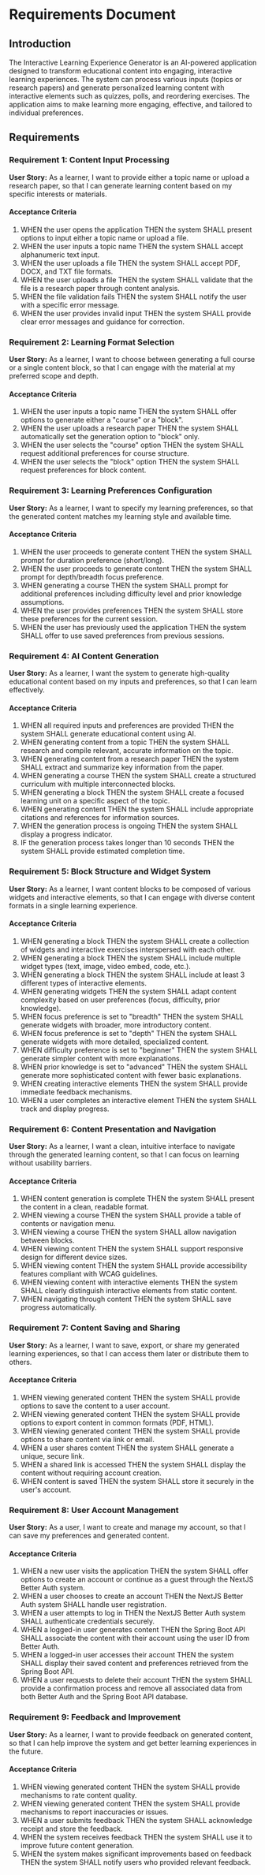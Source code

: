 # Requirements Document

## Introduction

The Interactive Learning Experience Generator is an AI-powered application designed to transform educational content into engaging, interactive learning experiences. The system can process various inputs (topics or research papers) and generate personalized learning content with interactive elements such as quizzes, polls, and reordering exercises. The application aims to make learning more engaging, effective, and tailored to individual preferences.

## Requirements

### Requirement 1: Content Input Processing

**User Story:** As a learner, I want to provide either a topic name or upload a research paper, so that I can generate learning content based on my specific interests or materials.

#### Acceptance Criteria

1. WHEN the user opens the application THEN the system SHALL present options to input either a topic name or upload a file.
2. WHEN the user inputs a topic name THEN the system SHALL accept alphanumeric text input.
3. WHEN the user uploads a file THEN the system SHALL accept PDF, DOCX, and TXT file formats.
4. WHEN the user uploads a file THEN the system SHALL validate that the file is a research paper through content analysis.
5. WHEN the file validation fails THEN the system SHALL notify the user with a specific error message.
6. WHEN the user provides invalid input THEN the system SHALL provide clear error messages and guidance for correction.

### Requirement 2: Learning Format Selection

**User Story:** As a learner, I want to choose between generating a full course or a single content block, so that I can engage with the material at my preferred scope and depth.

#### Acceptance Criteria

1. WHEN the user inputs a topic name THEN the system SHALL offer options to generate either a "course" or a "block".
2. WHEN the user uploads a research paper THEN the system SHALL automatically set the generation option to "block" only.
3. WHEN the user selects the "course" option THEN the system SHALL request additional preferences for course structure.
4. WHEN the user selects the "block" option THEN the system SHALL request preferences for block content.

### Requirement 3: Learning Preferences Configuration

**User Story:** As a learner, I want to specify my learning preferences, so that the generated content matches my learning style and available time.

#### Acceptance Criteria

1. WHEN the user proceeds to generate content THEN the system SHALL prompt for duration preference (short/long).
2. WHEN the user proceeds to generate content THEN the system SHALL prompt for depth/breadth focus preference.
3. WHEN generating a course THEN the system SHALL prompt for additional preferences including difficulty level and prior knowledge assumptions.
4. WHEN the user provides preferences THEN the system SHALL store these preferences for the current session.
5. WHEN the user has previously used the application THEN the system SHALL offer to use saved preferences from previous sessions.

### Requirement 4: AI Content Generation

**User Story:** As a learner, I want the system to generate high-quality educational content based on my inputs and preferences, so that I can learn effectively.

#### Acceptance Criteria

1. WHEN all required inputs and preferences are provided THEN the system SHALL generate educational content using AI.
2. WHEN generating content from a topic THEN the system SHALL research and compile relevant, accurate information on the topic.
3. WHEN generating content from a research paper THEN the system SHALL extract and summarize key information from the paper.
4. WHEN generating a course THEN the system SHALL create a structured curriculum with multiple interconnected blocks.
5. WHEN generating a block THEN the system SHALL create a focused learning unit on a specific aspect of the topic.
6. WHEN generating content THEN the system SHALL include appropriate citations and references for information sources.
7. WHEN the generation process is ongoing THEN the system SHALL display a progress indicator.
8. IF the generation process takes longer than 10 seconds THEN the system SHALL provide estimated completion time.

### Requirement 5: Block Structure and Widget System

**User Story:** As a learner, I want content blocks to be composed of various widgets and interactive elements, so that I can engage with diverse content formats in a single learning experience.

#### Acceptance Criteria

1. WHEN generating a block THEN the system SHALL create a collection of widgets and interactive exercises interspersed with each other.
2. WHEN generating a block THEN the system SHALL include multiple widget types (text, image, video embed, code, etc.).
3. WHEN generating a block THEN the system SHALL include at least 3 different types of interactive elements.
4. WHEN generating widgets THEN the system SHALL adapt content complexity based on user preferences (focus, difficulty, prior knowledge).
5. WHEN focus preference is set to "breadth" THEN the system SHALL generate widgets with broader, more introductory content.
6. WHEN focus preference is set to "depth" THEN the system SHALL generate widgets with more detailed, specialized content.
7. WHEN difficulty preference is set to "beginner" THEN the system SHALL generate simpler content with more explanations.
8. WHEN prior knowledge is set to "advanced" THEN the system SHALL generate more sophisticated content with fewer basic explanations.
9. WHEN creating interactive elements THEN the system SHALL provide immediate feedback mechanisms.
10. WHEN a user completes an interactive element THEN the system SHALL track and display progress.

### Requirement 6: Content Presentation and Navigation

**User Story:** As a learner, I want a clean, intuitive interface to navigate through the generated learning content, so that I can focus on learning without usability barriers.

#### Acceptance Criteria

1. WHEN content generation is complete THEN the system SHALL present the content in a clean, readable format.
2. WHEN viewing a course THEN the system SHALL provide a table of contents or navigation menu.
3. WHEN viewing a course THEN the system SHALL allow navigation between blocks.
4. WHEN viewing content THEN the system SHALL support responsive design for different device sizes.
5. WHEN viewing content THEN the system SHALL provide accessibility features compliant with WCAG guidelines.
6. WHEN viewing content with interactive elements THEN the system SHALL clearly distinguish interactive elements from static content.
7. WHEN navigating through content THEN the system SHALL save progress automatically.

### Requirement 7: Content Saving and Sharing

**User Story:** As a learner, I want to save, export, or share my generated learning experiences, so that I can access them later or distribute them to others.

#### Acceptance Criteria

1. WHEN viewing generated content THEN the system SHALL provide options to save the content to a user account.
2. WHEN viewing generated content THEN the system SHALL provide options to export content in common formats (PDF, HTML).
3. WHEN viewing generated content THEN the system SHALL provide options to share content via link or email.
4. WHEN a user shares content THEN the system SHALL generate a unique, secure link.
5. WHEN a shared link is accessed THEN the system SHALL display the content without requiring account creation.
6. WHEN content is saved THEN the system SHALL store it securely in the user's account.

### Requirement 8: User Account Management

**User Story:** As a user, I want to create and manage my account, so that I can save my preferences and generated content.

#### Acceptance Criteria

1. WHEN a new user visits the application THEN the system SHALL offer options to create an account or continue as a guest through the NextJS Better Auth system.
2. WHEN a user chooses to create an account THEN the NextJS Better Auth system SHALL handle user registration.
3. WHEN a user attempts to log in THEN the NextJS Better Auth system SHALL authenticate credentials securely.
4. WHEN a logged-in user generates content THEN the Spring Boot API SHALL associate the content with their account using the user ID from Better Auth.
5. WHEN a logged-in user accesses their account THEN the system SHALL display their saved content and preferences retrieved from the Spring Boot API.
6. WHEN a user requests to delete their account THEN the system SHALL provide a confirmation process and remove all associated data from both Better Auth and the Spring Boot API database.

### Requirement 9: Feedback and Improvement

**User Story:** As a learner, I want to provide feedback on generated content, so that I can help improve the system and get better learning experiences in the future.

#### Acceptance Criteria

1. WHEN viewing generated content THEN the system SHALL provide mechanisms to rate content quality.
2. WHEN viewing generated content THEN the system SHALL provide mechanisms to report inaccuracies or issues.
3. WHEN a user submits feedback THEN the system SHALL acknowledge receipt and store the feedback.
4. WHEN the system receives feedback THEN the system SHALL use it to improve future content generation.
5. WHEN the system makes significant improvements based on feedback THEN the system SHALL notify users who provided relevant feedback.